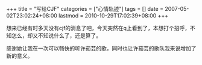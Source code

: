 +++
title = "写给CJF"
categories = ["心情轨迹"]
tags = []
date = 2007-05-02T23:02:24+08:00
lastmod = 2010-10-29T17:02:39+08:00
+++



想来已经有时多天没有cjf的消息了吧，今天突然在q上看到了，本想打个招呼，不知怎么，却又不知说什么了，还是算了。

感谢她让我在一次可以畅快的听许茹芸的歌，同时也让许茹芸的歌队我来说增加了新的意义。